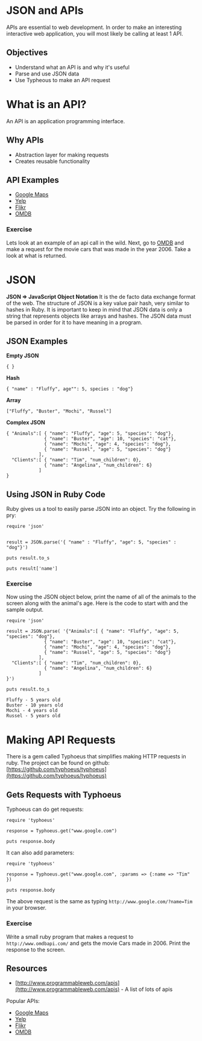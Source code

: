 # JSON and APIs
APIs are essential to web development.  In order to make an interesting interactive web application, you will most likely be calling at least 1 API.

## Objectives
* Understand what an API is and why it's useful
* Parse and use JSON data
* Use Typheous to make an API request


# What is an API?
An API is an application programming interface.

## Why APIs
* Abstraction layer for making requests
* Creates reusable functionality



## API Examples
* [Google Maps](https://developers.google.com/maps/documentation/javascript/)
* [Yelp](http://www.yelp.com/developers/documentation)
* [Flikr](http://www.flickr.com/services/api/)
* [OMDB](http://www.omdbapi.com/)

### Exercise
Lets look at an example of an api call in the wild. Next, go to [OMDB](http://www.omdbapi.com/) and make a request for the movie cars that was made in the year 2006.  Take a look at what is returned.



# JSON
__JSON => JavaScript Object Notation__ It is the de facto data exchange format of the web.  The structure of JSON is a key value pair hash, very similar to hashes in Ruby.  It is important to keep in mind that JSON data is only a string that represents objects like arrays and hashes.  The JSON data must be parsed in order for it to have meaning in a program.

## JSON Examples

__Empty JSON__

```
{ }
```

__Hash__

```
{ "name" : "Fluffy", age"": 5, species : "dog"}
```

__Array__

```
["Fluffy", "Buster", "Mochi", "Russel"]
```

__Complex JSON__

```
{ "Animals":[ { "name": "Fluffy", "age": 5, "species": "dog"},
              { "name": "Buster", "age": 10, "species": "cat"},
              { "name": "Mochi", "age": 4, "species": "dog"},
              { "name": "Russel", "age": 5, "species": "dog"}
            ],
  "Clients":[ { "name": "Tim", "num_children": 0},
              { "name": "Angelina", "num_children": 6}
            ]
}
```

## Using JSON in Ruby Code
Ruby gives us a tool to easily parse JSON into an object.  Try the following in pry:


```
require 'json'


result = JSON.parse('{ "name" : "Fluffy", "age": 5, "species" : "dog"}')

puts result.to_s

puts result['name']

```



### Exercise

Now using the JSON object below, print the name of all of the animals to the screen along with the animal's age.  Here is the code to start with and the sample output.

```
require 'json'

result = JSON.parse( '{"Animals":[ { "name": "Fluffy", "age": 5, "species": "dog"},
              { "name": "Buster", "age": 10, "species": "cat"},
              { "name": "Mochi", "age": 4, "species": "dog"},
              { "name": "Russel", "age": 5, "species": "dog"}
            ],
  "Clients":[ { "name": "Tim", "num_children": 0},
              { "name": "Angelina", "num_children": 6}
            ]
}')

puts result.to_s
```

```
Fluffy - 5 years old
Buster - 10 years old
Mochi - 4 years old
Russel - 5 years old
```

# Making API Requests

There is a gem called Typhoeus that simplifies making HTTP requests in ruby.  The project can be found on github: [https://github.com/typhoeus/typhoeus](https://github.com/typhoeus/typhoeus)

## Gets Requests with Typhoeus

Typhoeus can do get requests:


```
require 'typhoeus'

response = Typhoeus.get("www.google.com")

puts response.body

```

It can also add parameters:

```
require 'typhoeus'

response = Typhoeus.get("www.google.com", :params => {:name => "Tim" })

puts response.body

```

The above request is the same as typing ```http://www.google.com/?name=Tim``` in your browser.

### Exercise

Write a small ruby program that makes a request to ```http://www.omdbapi.com/``` and gets the movie Cars made in 2006.  Print the response to the screen.

## Resources

* [http://www.programmableweb.com/apis](http://www.programmableweb.com/apis) - A list of lots of apis

Popular APIs:

* [Google Maps](https://developers.google.com/maps/documentation/javascript/)
* [Yelp](http://www.yelp.com/developers/documentation)
* [Flikr](http://www.flickr.com/services/api/)
* [OMDB](http://www.omdbapi.com/)



